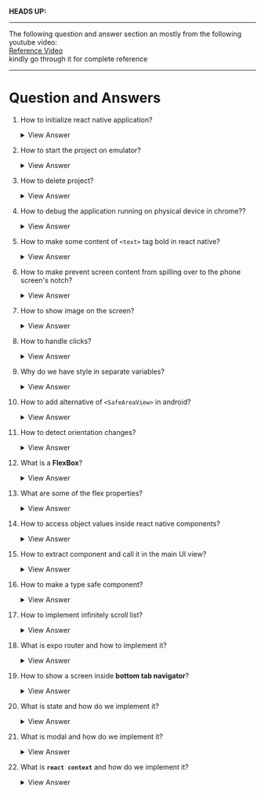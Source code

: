 **HEADS UP:**
<hr>

The following question and answer section an mostly from the following youtube video:\
[Reference Video](https://www.youtube.com/watch?v=rIYzLhkG9TA)\
kindly go through it for complete reference

<hr>



# Question and Answers

1. How to initialize react native application?
    <details>
      <summary>View Answer</summary>
      There is only one command to create the application:
      <ul>
        <li> Go to the folder where you want to create your application </li>
        <li> run <code>sudo npx create-expo-app testing_project</code> to create a project with name "testing_project" </li>
      </ul>
    </details>
2. How to start the project on emulator?
    <details>
      <summary>View Answer</summary>
      To start the react native project on any of android/ios emulators run <code>npx expo start</code> and then press <code>i</code>
    </details>
3. How to delete project?
    <details>
      <summary>View Answer</summary>
      Run command <code>sudo rm -rf testing_project</code> to delete 'testing_project' project
    </details>
4. How to debug the application running on physical device in chrome??

    <details>
      <summary>View Answer</summary>
      There is only one command to create the application:
      <ol>
        <li> go to project folder on the local machine </li>
        <li> run <code>npm start</code> </li>
        <li> scan qr code on physical device using expo go </li>
        <li> shake the physical device to bring up developers menu </li>
        <li> from the developers menu select <b>Open JS Debugger</b> </li>
        <li> go to the chrome tab that opens on local machine after step <b>"v"</b> </li>
        <li> from the chrome tab go to <b>Sources</b> window </li>
        <li> Click pause on exception button present on the top right hand side of <b>Sources</b> window </li>
        <li> Check the checkbox that appears below the button when you perform step 8 </li>
        <li> Thats all, you can now execute your app in debug mode </li>
        <li> The <b> watch pane </b> present on the right of the <b> Sources </b> window, keeps track of the variables and their value that we provide as input (by clicking the <b>"+"</b> button) </li>
        <li> To stop remote debugging, kill the chrome app that opened in debugging </li>
      </ol>
    </details>
5. How to make some content of `<text>` tag bold in react native?
    <details>
      <summary>View Answer</summary>
   
      By nesting `<text>` tags. Eg:
      ```
      
        const MyText = () => {
          return (
            &lt;Text&gt;
              This is a sentence with
              &lt;Text style={{ fontWeight: 'bold' }}>bold&lt;/Text&gt;
              text.
            &lt;/Text&gt;
          );
        };
      ```
      
    </details>
    
6. How to make prevent screen content from spilling over to the phone screen's notch?
    <details>
      <summary>View Answer</summary>
      
      By importing and using <code>&lt;SafeAreaView&gt;</code> tag we can achieve this functionality. This functionality is only available in iOS not in android.
   
    </details>
7. How to show image on the screen?
    <details>
      <summary>View Answer</summary>
      
      By importing and using <code>&lt;Image&gt;</code> tag we can achieve this functionality.</br>
      <code>&lt;Image source={require('./assets/favicon.png')} /&gt;</code> will render image from the location specified.</br>
      <code>&lt;Image source={{ height: 300, width: 200, uri: "https://picsum.photos/200/300" }} /&gt;</code> will render image from internet.
   
    </details>
8. How to handle clicks?
    <details>
      <summary>View Answer</summary>
      
      On the text component we can handle clicks using the onPress event but on image component this isn't possible so we need to use "touchableComponents". One of such is **`TouchableWithoutFeedback`**, **`TouchableOpacity`**, **`TouchableHighlight`**
   
    </details>
9. Why do we have style in separate variables?
    <details>
      <summary>View Answer</summary>
      
      Having styles in separate variable has 2 purposes: \
       i) If there is some error in the styles the inline ones don't show error but the errors are visible in the separated style concept.\
       ii) Make the code clean and reusable
      
    </details>
10. How to add alternative of `<SafeAreaView>` in android?
    <details>
      <summary>View Answer</summary>
      
      We can use padding for this purpose. For that we will first import **Platform, StatusBar** then use them as
      ```
      paddingTop: Platform.OS === "android" ? StatusBar.currentHeight : 0
      ```
      
    </details>
11. How to detect orientation changes?
    <details>
      <summary>View Answer</summary>

      Use react-native-community/hooks library. Download it and then

      ```
      import {
        useDimensions,
        useDeviceOrientation
      } from "@react-native-community/hooks"
      
      const {landscape} = useDeviceOrientation() {/* extract landscape object's value from object returned by useDeviceOrientation function */} 
      
      height: landscape ? "100%" : "30%" {/* if the orientation is landscape mode make the view fill the whole screen's height and if it is in portrait orientation make the height to be 30% of the screen */}
      ```

      
    </details>
12. What is a **FlexBox**?
    <details>
      <summary>View Answer</summary>

      FlexBox is a layout used to design complex views along the primary axis. It is similar to (linear layout view + weight) property of android. 
      For example:
      ```
      <View style={{backgroundColor: "#FF9933", flex: 2}}/> 
      <View style={{backgroundColor: "#FFFFFF", flex: 3}}/>
      <View style={{backgroundColor: "#138808", flex: 2}}/>
      ```
      
    </details>
13. What are some of the flex properties?
    <details>
      <summary>View Answer</summary>

      * We can use view's `flexDirection: row/column` property to align items horizontally or vertically. If the view is horizontal then x axis is the primary axis and y axis is the secondary axis. Similarly if view is vertical y axis is the primary axis and x axis is the secondary axis.\
      * If we want to align views on the primary axis we use `justifyContent` property else if we want to align views on the secondary axis we use `alignItems` property\
      * `alignSelf` is used to align view with respect to its parent along the secondary axis\
      * `alignItem` aligns views of each primary axis(like row) to the center of the screen along the secondary axis\
      * If you want to align the whole view to the center of the screen we can use `alignContent`. `alignContent` only work in `flexWrap: "wrap"`. If there is no wrapping `alignContent` has no effect\
      * `flexBasis` works same as width/length depending on the primary axis\
      * `flexGrow` fills the entire remaining primary axis, works as `flex: 1`\
      * `flexShrink` shrinks the view to make room for all the views to be visible on the screen, works same as `flex: -1`
      
    </details>
14. How to access object values inside react native components?
    <details>
      <summary>View Answer</summary>

      To access value inside a react native component simple import the file(containing details that we need) into the type script file, then access it using the object notation.
      Eg: to access `name` object from `products.ts` file into `index.tsx` file
      ```
      import Products from '../../../assets/data/products';
      
      const product = Products[1];
      
      export default function TabOneScreen() {
        return (
          <View style={styles.container}>
            <Text style={styles.title}>{product.name}</Text>
          </View>
        );
      }
      
      const styles = StyleSheet.create({
        container: {
          backgroundColor: "white",
          padding: 10,
          borderRadius: 20
        },
        title: {
          fontSize: 18,
          marginVertical: 10,
          fontWeight: '600',
        }
      });
      ```

    </details>
15. How to extract component and call it in the main UI view?
    <details>
      <summary>View Answer</summary>

      To extract component we can use lambda function like `ProductListItem` lambda function shown below:
      ```
      const ProductListItem = ({product}) => {
        return (
          <View style={styles.container}>
            <Image source={{uri: product.image}} style={styles.image}/>
            <Text style={styles.title}>{product.name}</Text>
            <Text style={styles.price}>${product.price}</Text>
          </View>
        );
      }
      
      export default function TabOneScreen() {
        return (
          <View>
          <ProductListItem product={Products[1]}/>
          <ProductListItem product={Products[2]}/>
        </View>
        );
      }
      ```
      
      We can also send this lambda function to a `.tsx` file, export it and then use it in the main `.tsx` file.
      Eg:
      
      **ProductListItem.tsx**
      ```
      const ProductListItem = ({product}) => {
        return (
          <View style={styles.container}>
            <Image source={{uri: product.image}} style={styles.image}/>
            <Text style={styles.title}>{product.name}</Text>
            <Text style={styles.price}>${product.price}</Text>
          </View>
        );
      };
      
      export default ProductListItem;
      
      const styles = StyleSheet.create({
        container: {
          backgroundColor: "white",
          padding: 10,
          borderRadius: 20
        },
        image: {
          width: "100%",
          aspectRatio: 1
        },
        title: {
          fontSize: 18,
          marginVertical: 10,
          fontWeight: '600',
        },
        price: {
          color: Colors.light.tint,
          fontWeight: 'bold'
        },
        separator: {
          marginVertical: 30,
          height: 1,
          width: '80%',
        },
      });
      ```
      
      **Main.tsx**
      ```
      import { View } from 'react-native';
      import Products from '../../../assets/data/products';
      import ProductListItem from '../../components/ProductListItem';
      
      
      export default function TabOneScreen() {
        return (
          <View>
          <ProductListItem product={Products[1]}/>
          <ProductListItem product={Products[2]}/>
        </View>
        );
      }
      ```
      
    </details>

16. How to make a type safe component?
    <details>
      <summary>View Answer</summary>
      
      Type safe components creation involves the following steps:
      1. Breakdown the component in smaller components and then build on top of that. The smaller component should have primitive data types, then export these components and use them into immediate parent component such that ultimately you get your main parent component. Eg:

      **types.tsx**
      ```
      export type Product = {
        id: number;
        image: string | null;
        name: string;
        price: number;
      };
      ```
      2. Use the component in the main `.tsx` file. Create a wrapper type and include the component as its property. Eg:
      ```
      import { Product } from '@/types';

      export const defaultPizzaImage = "https://notjustdev-dummy.s3.us-east-2.amazonaws.com/food/default.png";

      type ProductListItemProps = {
        product: Product;
      }

      const ProductListItem = ({ product }: ProductListItemProps) => {
        return (
          <View style={styles.container}>
            <Image source={{ uri: product.image || defaultPizzaImage }} style={styles.image}/>
            <Text style={styles.title}>{product.name}</Text>
            <Text style={styles.price}>${product.price}</Text>
          </View>
        );
      }

      export default ProductListItem;
      ```
      Here we have used `ProductListItemProps` as wrapper and `product` is a property of this wrapper. Later we used this property in the lambda function below.
      **NOTE:**
      The uri part can be null as defined in the `Product` definition, hence we used a default value `defaultPizzaImage` to manage null urls and improving UX 

    </details>

17. How to implement infinitely scroll list?
    <details>
      <summary>View Answer</summary>
      
      To implement **infinite scrolling** we use `<FlatList>`. It takes two inputs:
      1. data list
      2. How to render each item of data list
      Eg:
      ```
      <FlatList 
      data = {products}
      renderItem = {({item}) => <ProductListItem product={item}}
      numColumns={2}
      contentContainerStyle={{gap:10, padding: 16}}
      columnWrapperStyle={{gap: 10}}/>
      ```
      `numColumns` divides the screen in two equal spaced columns\
      `contentContainerStyle` is used to style the row. Eg: here we provide the gap between rows to be `10` and gap between the row and screen to be `16`\
      `columnWrapperStyle` is used to style each column item. Eg: here we provide the gap between column and column boundary to be `10`

    </details>

18. What is expo router and how to implement it?
    <details>
      <summary>View Answer</summary>
      
      The **app** folder is where screens are located in expo. So to navigate to another page from current page we use `<Link>` component and provide a href with the link like `href='/product'`. This will find the `product.tsx` file in `app` directory and open it on navigation. 

      **NOTE:** 
      1. To navigating to another screen on click of a `<View>`, replace the `<View>` tag with `<Pressable>` tag since `<View>` tag doesn't support `onPress` event, but `<Pressable>` tag does.
      2. We can use `asChild` to the `<Link>` tag to allow react to render screen based on the styles of the children of `<Link>`
      3. To navigate to a specific `id` we can create a file with the name `[id].tsx` in the `app` folder. Now we can navigate to the specific `id` by providing it as value to the `href` property of `<Link>` tag. Eg: If we want to navigate to page `1`, `2`, `3` and so on we add it like `href='/1'`, `href='/2'`, `href='/3'` and so on. If we want the value of this `href` tag to be a variable we can use backticks like `` href=`/${product.id}` `` in `<Link>` tag
      4. To receive this `id` on the landing screen file we can use `const { id } = useLocalSearchParams();` and then use it's value as `{id}`.

    </details>

19. How to show a screen inside **bottom tab navigator**?
    <details>
      <summary>View Answer</summary>

      <h2>TL;DR</h2>
      
      **To init expo react navigation project run command `sudo npx create-expo-app@latest FoodOrdering -t` and choose the navigation option from the menu using the arrow keys**
      ><h3>Premise</h3>
      >
      >We have a screen called `[id].tsx` in `app` directory. We want this screen to be visible inside our tabs screen.
      >
      >For now our `[id].tsx` resides in `app` directory and `(tabs)` directory resides inside `app` directory hence `[id].tsx` is shown outside of our **bottom tab navigator** in a separate screen.
      >
      >The task is to make `[id].tsx` inside our **bottom tab navigator** screen
      >
      >So we have 2 screens inside the `Menu` tab and one screen (for now) in the `Orders` tab

      The two screens (namely `Menu List` screen and `Pizza Details` screen) are needed to be inside of `Menu` tab. Since we want to navigate to another screen from inside of tab navigator, this is a `nested navigation` usecase.\
      The `app/(tabs)/` directory holds screen files that are to be shown inside **bottom tab navigator**.\
    For our usecase we want to open `Pizza Details` screen after we click on an item of `Menu List` screen. So we need to put these two screens into one directory `app/(tabs)/menu`. To be specific we create `menu` directory inside `app/(tabs)/` and put `[id].tsx`, `index.tsx` into it.

      Even after moving the 2 screens `[id].tsx` and `index.tsx` into `app/(tabs)/menu` directory, we find that these 2 screens are shown as separate tabs in the tab navigator. To fix this we need `_layout.tsx` inside our `app/(tabs)/menu`. The content of this layout file is as following:
      ```
      import { Stack } from "expo-router";

      export default function MenuStack() {
          return <Stack />;
      }
      ```
      **NOTE:** 
      * Notice that the default screen that gets shown on to the screen is present in `index.tsx` file of that directory. Eg: Inside `app/(tabs)/` directory the screen will shown according to `app/(tabs)/index.tsx` and the screen shown in `app/(tabs)/menu/` will be `app/(tabs)/menu/index.tsx`
      </br>
      Now that we have our screen working as expected we need to change the details in the tab navigator layout which is present in `app/(tabs)/_layout.tsx`. Change the `name="index"` to `name="menu"` inside the `<Tabs.Screen>` tag.

      If we refresh the screen, we see `This screen doesn't exist.` message. This is because there is no `app/(tabs)/index.tsx` file present in the tabs folder. So we will create `app/(tabs)/index.tsx` file and provide it the following content:
      ```
      import { Redirect } from 'expo-router';

      export default function TabIndex () {
        return <Redirect href={'/menu/'} />;
      };
      ```
      In the above code we are simply redirecting the screens content to contain the the content inside `app/(tabs)/menu/index.tsx` file.

      If we refresh the app, again we see `index` tab present in the **tab navigator**. To remove this, we simply tell the **tab navigator** to hide the `index` tab. This done by going to `app/(tabs)/_layout.tsx` and adding `<Tabs.Screen name="menu" options={{href: null}}>`. Here we are hiding the `index` tab since we have already redirected **tab navigator** from `app/(tabs)/index.tsx` to `app/(tabs)/menu/index.tsx`

      If we try to go to the `Pizza Details` page from the `Menu` page. It doesn't work because the folder structures have changed to accommodate these change we change `/(tabs)${product.id}` to `/(tabs)/menu/${product.id}` in `app/components/ProductListItem.tsx` file to make it work.

      Now we are left with only one problem of double header. One header is coming from `app/(tabs)/_layout.tsx`, so we can hide that as well by adding `headerShown: false` property to the `options` property of `<Tabs.Screen name="menu">` tag.

      One last thing left is to change the title of `Menu` screen to `Menu` and `Pizza Details` screen to `Pizza: [id]`. To do that we go to `app/(tabs)/menu/_layout.tsx` file and replace it content with:
      ```
      import { Stack } from "expo-router";

      export default function MenuStack() {
          return <Stack>
              <Stack.Screen name="index" options={{title: "Menu", headerTitleAlign: 'center'}}/>
          </Stack>;
      }
      ```

      and `app/(tabs)/menu/[id].tsx` files content to:
      ```
      import { View, Text } from 'react-native'
      import React from 'react'
      import { Stack, useLocalSearchParams } from 'expo-router';

      const ProductDetailsScreen = () => {
          const { id } = useLocalSearchParams(); 

          return (
              <View>
                  <Stack.Screen options={{title: 'Pizza:' + id, headerTitleAlign: 'center'}} />
                  <Text>Product Details Screen: {id}</Text>
              </View>
          );
      };

      export default ProductDetailsScreen;
      ```
      In the above code the `title` option provides title to the page.
    
      **AND FINALLY, WE ARE DONE**

    </details>


20. What is state and how do we implement it?
    <details>
      <summary>View Answer</summary>
      
      State is a react object that contains data about the component. Unlike variables they re-render the component every time their value changes.\
      To implement state we import the state object from react native and use it inside the component:

      ```
      import React, { useState } from 'react';
      ...
      ...

      const sizes = ["S", "M", "L", "XL"];

      const ProductScreen = () => {
        ...
        const [selectedSize, setSelectedSize] = useState('M'); /* setSelectedSize is used as a setter method */
        ...
        
        return (
          <View style={styles.sizes}>
                {sizes.map((size) => (
                    <Pressable 
                    onPress= {() => {
                        setSelectedSize(size)
                    }}
                    style={[styles.size, {backgroundColor: selectedSize === size ? 'gainsboro': 'white'}]} 
                    key={size}>
                        <Text style={[styles.sizeText, {color: selectedSize === size ? 'black': 'grey'}]}>{size}</Text>
                    </Pressable>
                ))}
            </View>
        )


      }

      const styles = StyleSheet.create({
        sizes: {
            flexDirection: 'row',
            justifyContent: 'space-around',
            marginVertical: 10
        },
        size: {
            backgroundColor: 'gainsboro',
            width: 50,
            aspectRatio: 1,
            borderRadius: 25,
            justifyContent: 'center',
            alignItems: 'center'
        },
        sizeText: {
            fontSize: 20,
            fontWeight: '500'
        }
      });

      export default ProductScreen;
      ```
      
    </details>


21. What is modal and how do we implement it?
    <details>
      <summary>View Answer</summary>
      
      A modal is the react native component to display content above a view. To implement it we need to: create a modal page (lets say we name it to be `cart.tsx`) in the `app/` directory. Then we need to tell react native to treat it as a modal, we do that by specifying it in the `app/_layout.tsx` file as:
      ```
      function RootLayoutNav() {
        const colorScheme = useColorScheme();

        return (
          <ThemeProvider value={colorScheme === 'dark' ? DarkTheme : DefaultTheme}>
            <Stack>
              ...
              <Stack.Screen name="cart" options={{ presentation: 'modal' }} />
            </Stack>
          </ThemeProvider>
        );
      }
      ```

      After that we need to link to a event to open the page, like a **press event**. For example in this case we linked it to open when we click on cart icon on the menu bar. Following is the code for that we had the following code in `app/(tabs)/menu/_layout.tsx`:
      ```
      export default function MenuStack() {
          return <Stack
              screenOptions = {{
                  headerRight: () => (
                      <Link href="/cart" asChild>
                        <Pressable>
                          {({ pressed }) => (
                            <FontAwesome
                              name="shopping-cart"
                              size={25}
                              color={Colors.light.text}
                              style={{ marginRight: 15, opacity: pressed ? 0.5 : 1 }}
                            />
                          )}
                        </Pressable>
                      </Link>
                    )
              }}
          >
              ...
          </Stack>;
      }
      ```

    </details>

22. What is **`react context`** and how do we implement it?
    <details>
      <summary>View Answer</summary>
      
      If we pass the `state` which is generated in the parent component, to the children as `props` and the children don't consume the `props` instead they just pass it to another component that consumes it, this can lead to a problem called `Prop Drilling`. Even though it works it is hard to maintain, hence we should avoid it.

      In stead of `state` we can use `react context` in such cases. So `react context` is used to shared data between the different screens avoiding `Prop Drilling`. To implement following are the steps:
      1. Define a `context provider`. Here, we create it in `app/provider` directory
      2. Then we create context in that file 
        ```
        import { createContext } from 'react';
        import { CartItem, Product } from '@/types';
 
        type cartType = {
          items: CartItem[];
          addItem: (product: Product, size: CartItem['size']) => void;
        }

        export const CartContext = createContext<cartType>({
          items: [],
          addItem: () => {}, 
        });

        const CartProvider = ({ children }: PropsWithChildren) => {

          const [items, setItems] = useState<CartItem[]>([]);
          const addItem = (product:Product, size:CartItem['size']) => {
            console.log(product)
          };

          return (
            <CartContext.Provider  /* Provides the values to the other components */
            value = {{ /* The value that we want to provide context consumers */
                items: items,
                onAddItem: () => {}
              }}  
            > 
            { children } /* These children will have access to the values that we provide in this context provider */
            </CartContext.Provider> 
          );
        };

        export default CartProvider; /* we will wrap the screen that would share data between them using this context provider hence we exporting it */
        ```
      3. Once we have defined the `context provider`, next we need to wrap the screens that need the context provider. For that in here we go to the root _layout file and wrap the context provider to the whole app screen.
        **app/_layout.tsx:**
        ```
        import CartProvider from '@/providers/CartProvider';

        ...
        ...

        function RootLayoutNav() {
          const colorScheme = useColorScheme();

          return (
            <ThemeProvider value={colorScheme === 'dark' ? DarkTheme : DefaultTheme}>
              <CartProvider>
                <Stack>
                  <Stack.Screen name="(tabs)" options={{ headerShown: false }} />
                  <Stack.Screen name="cart" options={{ presentation: 'modal' }} />
                </Stack>
              </CartProvider>
            </ThemeProvider>
          );
        };

        ```
        The `<Stack>` component is a child of `<CartProvider>` component. This is the child that we are referring to as `children` in the 2nd step. So behind the scene `children` get replaced by `<Stack>` component at run time in the `<CartComponent>` component. And needless to say that all the items inside the `<Stack>` will have the values that are exported from  `<CartProvider value = {{...}}>` component which is a `contextProvider` component.

        4. Now we need to consume the values inside the children component. For consuming value we can use `ContextConsumer` or `useContext()`. We will use `useContext()` here. So to consume the value that we passed in `items array` in the `CartContext` we will modify **apps/cart.tsx** as following:
        ```
        import hook and cart context
        import { useContext } from 'react'; /* we use this hook to get values out from the context provider */
        import { CartContext } from '@/providers/CartProvider';

        const CartScreen = () => {
          const { items } = useContext(CartContext);

          return (
            ...
            ...
            console.log(items.length)
          );
        };
        ```

        We can also move the `useContext(CartContext)` to the context provider itself and later use it in wherever we want to consume this context provider. So in the **app/provider/CartProvider.tsx**
        ```
        ...
        ...
        export const useCart = () => useContext(CartContext);
        ```
        and use it in **app/cart.tsx**
        ```
        import { useCart } from '@/providers/CartProvider';
        ...
        ...
        const { items } = useCart(); /* instead of importing use context and CartContext */
        ```

        5. At last we need to update the value in `contextProviders` and see it in action. So in the **app/(tabs)/menus/[id].tsx** file, we will get the `contextProvider` and add data to it. This data will be propagated to `cart screen` using `contextProviders`. Following are the changes:
        ```
        ...
        import { useCart } from '@/providers/CartProvider';
        ...
        ...
        const ProductDetailsScreen = () => {
          ...
          const { addItem } = useCart();
          ...
          ...
          addItem(product, selectedSize);
        }
        ```




    </details>
